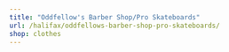 ```yaml
---
title: "Oddfellow's Barber Shop/Pro Skateboards"
url: /halifax/oddfellows-barber-shop-pro-skateboards/
shop: clothes
---
```

